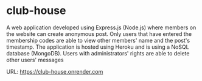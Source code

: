 # club-house
A web application developed using Express.js (Node.js) where members on the website can create anonymous post. Only users that have entered the membership codes are able to view other members' name and the post's timestamp. The application is hosted using Heroku and is using a NoSQL database (MongoDB). Users with administrators' rights are able to delete other users' messages

URL: https://club-house.onrender.com
